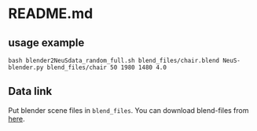 # README.md
## usage example
```
bash blender2NeuSdata_random_full.sh blend_files/chair.blend NeuS-blender.py blend_files/chair 50 1980 1480 4.0
```
## Data link
Put blender scene files in `blend_files`.
You can download blend-files from [here](https://drive.google.com/drive/folders/1HCnuv17k61miMZpY8ruxSivnia3ZBGxd?usp=sharing).

